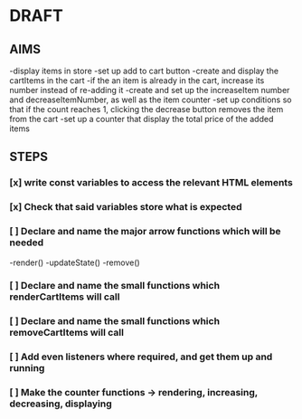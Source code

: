 # DRAFT

## AIMS

-display items in store
-set up add to cart button
-create and display the cartItems in the cart
-if the an item is already in the cart, increase its number instead of re-adding it
-create and set up the increaseItem number and decreaseItemNumber, as well as the item counter
-set up conditions so that if the count reaches 1, clicking the decrease button removes the item from the cart
-set up a counter that display the total price of the added items

## STEPS

### [x] write const variables to access the relevant HTML elements

### [x] Check that said variables store what is expected

### [ ] Declare and name the major arrow functions which will be needed

-render()
-updateState()
-remove()

### [ ] Declare and name the small functions which renderCartItems will call

### [ ] Declare and name the small functions which removeCartItems will call

### [ ] Add even listeners where required, and get them up and running

### [ ] Make the counter functions -> rendering, increasing, decreasing, displaying
